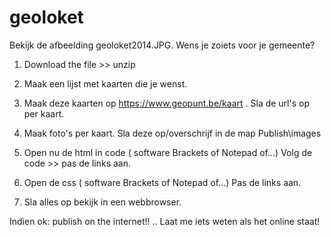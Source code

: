 # geoloket

Bekijk de afbeelding geoloket2014.JPG. 
Wens je zoiets voor je gemeente?

1. Download the file >> unzip

2. Maak een lijst met kaarten die je wenst.
3. Maak deze kaarten op https://www.geopunt.be/kaart .
Sla de url's op per kaart.

4. Maak foto's per kaart.
Sla deze op/overschrijf  in de map Publish\images

5. Open nu de html in code ( software Brackets of Notepad of...)
Volg de code >> pas de links aan.

6. Open de css ( software Brackets of Notepad of...)
Pas de links aan.

7. Sla alles op bekijk in een webbrowser.

Indien ok: publish on the internet!!
.. Laat me iets weten als het online staat!
